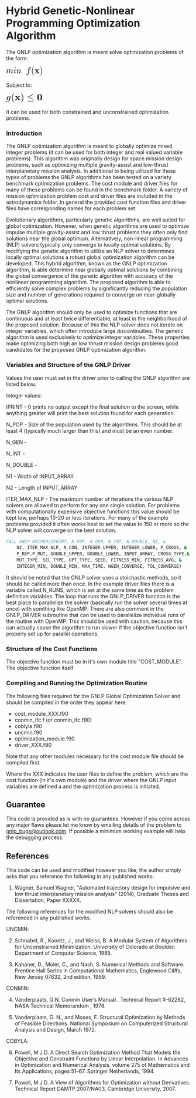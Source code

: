 Hybrid Genetic-Nonlinear Programming Optimization Algorithm
====
The GNLP optimization algorithm is meant solve optimization problems of the form:

<img src="https://github.com/sam-wagner/GNLP/blob/master/min.png" width="100px" height="25px" />

Subject to:

<img src="https://github.com/sam-wagner/GNLP/blob/master/constraints.png" width="100px" height="25px" />

It can be used for both constrained and unconstrained optimization problems.

### Introduction

The GNLP optimization algorithm is meant to globally optimize mixed integer problems (it can be used for both integer and real valued variable problems).  This algorithm was originally design for space mission design problems, such as optimizing multiple gravity-assist and low-thrust interplanetary mission analysis.  In additional to being utilized for these types of problems the GNLP algorithms has been tested on a variety benchmark optimization problems.  The cost module and driver files for many of these problems can be found in the benchmark folder.  A variety of mission optimization problem cost and driver files are included in the astrodynamics folder.  In general the provided cost function files and driver files have corresponding names for each problem set.


Evolutionary algorithms, particularly genetic algorithms, are well suited for global optimization. However, when genetic algorithms are used to optimize impulse multiple gravity-assist and low thrust problems they often only find solutions near the global optimum. Alternatively, non-linear programming (NLP) solvers typically only converge to locally optimal solutions. By modifying the genetic algorithm to utilize an NLP solver to determines locally optimal solutions a robust global optimization algorithm can be developed. This hybrid algorithm, known as the GNLP optimization algorithm, is able determine near globally optimal solutions by combining the global convergence of the genetic algorithm with accuracy of the nonlinear programming algorithm. The proposed algorithm is able to efficiently solve complex problems by significantly reducing the population size and number of generations required to converge on near-globally optimal solutions.

The GNLP algorithm should only be used to optimize functions that are continuous and at least twice differentiable, at least in the neighborhood of the proposed solution. Because of this the NLP solver does not iterate on integer variables, which often introduce large discontinuities. The genetic algorithm is used exclusively to optimize integer variables. These properties make optimizing both high an low thrust mission design problems good candidates for the proposed
GNLP optimization algorithm.



### Variables and Structure of the GNLP Driver

Values the user must set in the driver prior to calling the GNLP algorithm are listed below.

Integer values:

IPRINT - 0 prints no output except the final solution to the screen, while anything greater will print the best solution found for each generation.

N_POP - Size of the population used by the algorithms.  This should be at least 4 (typically much larger than this) and must be an even number.  

N_GEN - 

N_INT - 

N_DOUBLE - 

N1 - Width of  INPUT_ARRAY 

N2 -  Length of INPUT_ARRAY 

ITER_MAX_NLP - The maximum number of iterations the various NLP solvers are allowed to perform for any one single solution.  For problems with computationally expensive objective functions this value should be kept low, perhaps 10-20 or less iterations.  For many of the example problems provided it often works best to set the value to 150 or more so the NLP solver will converge on the best solution.

```fortran
CALL GNLP_DRIVER(IPRINT, N_POP, N_GEN, N_INT, N_DOUBLE, N1, &
    N2, ITER_MAX_NLP, N_CON, INTEGER_UPPER, INTEGER_LOWER, P_CROSS, &
    P_REP,P_MUT, DOUBLE_UPPER, DOUBLE_LOWER, INPUT_ARRAY, CROSS_TYPE,&
    MUT_TYPE, SEL_TYPE, OPT_TYPE, SEED, FITNESS_MIN, FITNESS_AVG, &
    INTEGER_MIN, DOUBLE_MIN, MAX_TIME, NGEN_CONVERGE, TOL_CONVERGE)
```

It should be noted that the GNLP solver uses a stoichastic methods, so it should be called more than once.  In the example driver files there is a variable called N_RUNS, which is set at the same time as the problem definition variables.  The loop that runs the GNLP_DRIVER function is the best place to parallelize the solver (basically run the solver several times at once) with somthing like OpenMP.  There are also comment in the GNLP_DRIVER subroutine that can be used to parallelize individual runs of the routine with OpenMP.  This should be used with caution, because this can actually cause the algorithm to run slower if the objective function isn't properly set up for parallel operations. 
### Structure of the Cost Functions

The objective function must be in it's own module title "COST_MODULE".  The objective function itself


### Compiling and Running the Optimization Routine

The following files required for the GNLP Global Optimization Solver and should be compiled in the order they appear here:
* cost_module_XXX.f90 
* conmin_ifc.f (or conmin_ifc.f90)
* coblyla.f90 
* uncmin.f90
* optimization_module.f90
* driver_XXX.f90

Note that any other modules necessary for the cost module file should be compiled first.

Where the XXX indicates the user files to define the problem, which are the cost function (in it's own module) and the driver where the GNLP input variables are defined a and the optimization process is initiated.






## Guarantee 
This code is provided as is with no guarantees.  However if you come across any major flaws please let me know by emailing details of the problem to gnlp_bugs@outlook.com.  If possible a minimum working example will help the debugging process.

## References
This code can be used and modified however you like, the author simply asks that you reference the following in any published works:

1. Wagner, Samuel Wagner, "Automated trajectory design for impulsive and low thrust interplanetary mission analysis" (2014), Graduate Theses and Dissertation, Paper XXXXX.

The following references for the modified NLP solvers should also be referenced in any published works.

UNCMIN:

2.  Schnabel, R., Koontz, J., and Weiss, B. A Modular System of Algorithms for Unconstrained Minimization. University of Colorado at Boulder: Department of Computer Science, 1985.

3. Kahaner, D., Moler, C., and Nash, S. Numerical Methods and Software. Prentice Hall Series in Computational Mathematics, Englewood Cliffs, New Jersey 07632, 2nd edition, 1989.

CONMIN:

4. Vanderplaats, G.N. Conmin User’s Manual . Technical Report X-62282, NASA Technical Memorandum , 1978.

5. Vanderplaats, G. N., and Moses, F. Structural Optimization by Methods of Feasible Directions. National Symposium on Computerized Structural Analysis and Design, March 1972.

COBYLA:

6. Powell, M.J.D. A Direct Search Optimization Method That Models the Objective and Constraint Functions by Linear Interpolation. In Advances in Optimization and Numerical Analysis, volume 275 of Mathematics and Its Applications, pages 51–67. Springer Netherlands, 1994.

7. Powell, M.J.D. A View of Algorithms for Optimization without Derivatives. Technical Report DAMTP 2007/NA03, Cambridge University, 2007.

